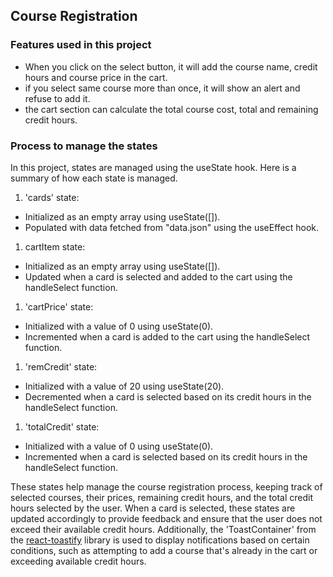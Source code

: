 ## Course Registration

### Features used in this project
- When you click on the select button, it will add the course name, credit hours and course price in the cart.
- if you select same course more than once, it will show an alert and refuse to add it.
- the cart section can calculate the total course cost, total and remaining credit hours.

### Process to manage the states
In this project, states are managed using the useState hook. Here is a summary of how each state is managed.

1. 'cards' state:
- Initialized as an empty array using useState([]).
- Populated with data fetched from "data.json" using the useEffect hook.

1. cartItem state:
- Initialized as an empty array using useState([]).
- Updated when a card is selected and added to the cart using the handleSelect function.

1. 'cartPrice' state:
- Initialized with a value of 0 using useState(0).
- Incremented when a card is added to the cart using the handleSelect function.

1. 'remCredit' state:
- Initialized with a value of 20 using useState(20).
- Decremented when a card is selected based on its credit hours in the handleSelect function.

1. 'totalCredit' state:
- Initialized with a value of 0 using useState(0).
- Incremented when a card is selected based on its credit hours in the handleSelect function.

These states help manage the course registration process, keeping track of selected courses, their prices, remaining credit hours, and the total credit hours selected by the user. When a card is selected, these states are updated accordingly to provide feedback and ensure that the user does not exceed their available credit hours. Additionally, the 'ToastContainer' from the [react-toastify](https://www.npmjs.com/package/react-toastify) library is used to display notifications based on certain conditions, such as attempting to add a course that's already in the cart or exceeding available credit hours.